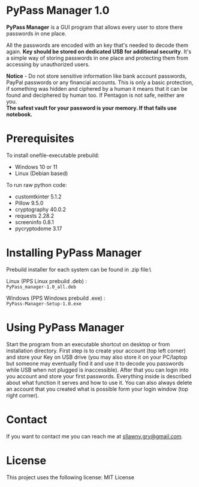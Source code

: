 # PyPass Manager 1.0

**PyPass Manager** is a GUI program that allows every user to store there passwords in one place.

All the passwords are encoded with an key that's needed to decode them again. **Key should be stored on dedicated USB for additional security**. It's a simple way of storing passwords in one place and protecting them from accessing by unauthorized users.

**Notice** - Do not store sensitive information like bank account passwords, PayPal passwords or any financial accounts. This is only a basic protection, if something was hidden and ciphered by a human it means that it can be found and deciphered by human too. If Pentagon is not safe, neither are you. \
**The safest vault for your password is your memory. If that fails use notebook.**

# Prerequisites 

To install onefile-executable prebuild: 
- Windows 10 or 11
- Linux (Debian based)

To run raw python code:
- customtkinter 5.1.2
- Pillow 9.5.0
- cryptography 40.0.2
- requests 2.28.2
- screeninfo 0.8.1
- pycryptodome 3.17

# Installing PyPass Manager

Prebuild installer for each system can be found in .zip file:\

Linux (PPS Linux prebuild .deb) :\
`PyPass_manager-1.0_all.deb`

Windows (PPS Windows prebuild .exe) :\
`PyPass-Manager-Setup-1.0.exe`

# Using PyPass Manager

Start the program from an executable shortcut on desktop or from installation directory. First step is to create your account (top left corner) and store your Key on USB drive (you may also store it on your PC/laptop but someone may eventually find it and use it to decode you passwords while USB when not plugged is inaccessible). After that you can login into you account and store your first passwords. Everything inside is described about what function it serves and how to use it. You can also always delete an account that you created what is possible form your login window (top right corner).

# Contact

If you want to contact me you can reach me at sllawny.gry@gmail.com.

# License

This project uses the following license: MIT License
